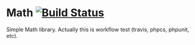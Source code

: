 Math [![Build Status](https://travis-ci.org/happyproff/Math.svg?branch=master)](https://travis-ci.org/happyproff/Math)
====

Simple Math library. Actually this is workflow test (travis, phpcs, phpunit, etc).
